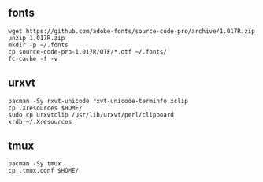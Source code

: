 
fonts
-----

    wget https://github.com/adobe-fonts/source-code-pro/archive/1.017R.zip
    unzip 1.017R.zip
    mkdir -p ~/.fonts
    cp source-code-pro-1.017R/OTF/*.otf ~/.fonts/
    fc-cache -f -v

urxvt
-----
    
    pacman -Sy rxvt-unicode rxvt-unicode-terminfo xclip
    cp .Xresources $HOME/
    sudo cp urxvtclip /usr/lib/urxvt/perl/clipboard
    xrdb ~/.Xresources

tmux
----

    pacman -Sy tmux
    cp .tmux.conf $HOME/


